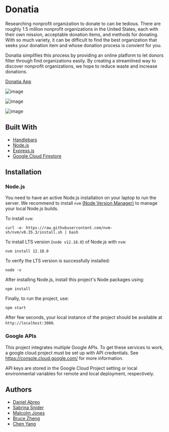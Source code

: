 # Donatia
Researching nonprofit organization to donate to can be tedious. There are roughly 1.5 million nonprofit organizations in the United States, each with their own mission, acceptable donation items, and methods for donating. With so much variety, it can be difficult to find the best organization that seeks your donation item and whose donation process is convient for you.

Donatia simplifies this process by providing an online platform to let donors filter through find organizations easily. By creating a streamlined way to discover nonprofit organizations, we hope to reduce waste and increase donations.

[Donatia App](https://gsi-step-capstone.wl.r.appspot.com/)

![image](https://user-images.githubusercontent.com/10712922/87168036-e707f800-c29b-11ea-8d43-698253bdef57.png)

![image](https://user-images.githubusercontent.com/10712922/87168160-1159b580-c29c-11ea-8e95-333a9945adc6.png)

![image](https://user-images.githubusercontent.com/10712922/87168250-32220b00-c29c-11ea-81bc-e63f0a46c705.png)

## Built With
- [Handlebars](https://handlebarsjs.com/)
- [Node.js](https://nodejs.org/en/)
- [Express.js](https://expressjs.com/)
- [Google Cloud Firestore](https://cloud.google.com/firestore)

## Installation
### Node.js
You need to have an active Node.js installation on your laptop to run the server. We recommend to install `nvm` [(Node Version Manager)](https://github.com/nvm-sh/nvm) to manage your local Node.js builds.

To install `nvm`: 
```
curl -o- https://raw.githubusercontent.com/nvm-sh/nvm/v0.35.3/install.sh | bash
```

To install LTS version (`node v12.18.0`) of Node.js with `nvm`:
```
nvm install 12.18.0
```

To verify the LTS version is successfully installed:
```
node -v
```

After installing Node.js, install this project's Node packages using:
```
npm install
```

Finally, to run the project, use: 

```npm start``` 

After few seconds, your local instance of the project should be available at `http://localhost:3000`.

### Google APIs

This project integrates multiple Google APIs. To get these services to work, a google cloud project must be set up with API credentials. See https://console.cloud.google.com/ for more information.

API keys are stored in the Google Cloud Project setting or local environmental variables for remote and local deployment, respectively.

## Authors

- [Daniel Abreo](https://github.com/danielabreo)
- [Sabrina Snider](https://github.com/SabrinaSnider)
- [Malcolm Jones](https://github.com/malcolmrjones)
- [Bruce Zheng](https://github.com/brucezheng)
- [Chen Yang](https://github.com/ccyang314)
